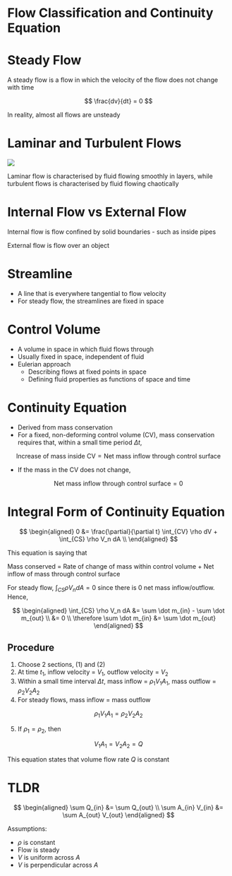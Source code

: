 # Flow Classification and Continuity Equation

# Steady Flow

A steady flow is a flow in which the velocity of the flow does not change with time

$$
\frac{dv}{dt} = 0
$$

In reality, almost all flows are unsteady

# Laminar and Turbulent Flows

![](https://clqtg10snjb14i85u49wifbv-wpengine.netdna-ssl.com/wp-content/uploads/2020/04/laminar-and-turbulent-flow.png)

Laminar flow is characterised by fluid flowing smoothly in layers, while turbulent flows is characterised by fluid flowing chaotically

# Internal Flow vs External Flow

Internal flow is flow confined by solid boundaries - such as inside pipes

External flow is flow over an object

# Streamline

- A line that is everywhere tangential to flow velocity
- For steady flow, the streamlines are fixed in space

# Control Volume

- A volume in space in which fluid flows through
- Usually fixed in space, independent of fluid
- Eulerian approach
  - Describing flows at fixed points in space
  - Defining fluid properties as functions of space and time

# Continuity Equation

- Derived from mass conservation
- For a fixed, non-deforming control volume (CV), mass conservation requires that, within a small time period $\Delta t$,

$$
\text{Increase of mass inside CV} = \text{Net mass inflow through control surface}
$$

- If the mass in the CV does not change,

$$
\text{Net mass inflow through control surface} = 0
$$

# Integral Form of Continuity Equation

$$
\begin{aligned}
0 &= \frac{\partial}{\partial t} \int_{CV} \rho dV + \int_{CS} \rho V_n dA \\
\end{aligned}
$$

This equation is saying that

Mass conserved = Rate of change of mass within control volume + Net inflow of mass through control surface

For steady flow, $\int_{CS} \rho V_n dA = 0$ since there is 0 net mass inflow/outflow. Hence,

$$
\begin{aligned}
\int_{CS} \rho V_n dA &= \sum \dot m_{in} - \sum \dot m_{out} \\
&= 0 \\
\therefore \sum \dot m_{in} &= \sum \dot m_{out}
\end{aligned}
$$

## Procedure

1. Choose 2 sections, (1) and (2)
2. At time $t_1$, inflow velocity = $V_1$, outflow velocity = $V_2$
3. Within a small time interval $\Delta t$, mass inflow = $\rho_1 V_1 A_1$, mass outflow = $\rho_2 V_2 A_2$
4. For steady flows, mass inflow = mass outflow

$$
\rho_1 V_1 A_1 = \rho_2 V_2 A_2
$$

5. If $\rho_1 = \rho_2$, then

$$
V_1 A_1 = V_2 A_2 = Q
$$

This equation states that volume flow rate $Q$ is constant

# TLDR

$$
\begin{aligned}
\sum Q_{in} &= \sum Q_{out} \\
\sum A_{in} V_{in} &= \sum A_{out} V_{out}
\end{aligned}
$$

Assumptions:

- $\rho$ is constant
- Flow is steady
- $V$ is uniform across $A$
- $V$ is perpendicular across $A$
